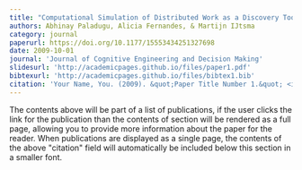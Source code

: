 ```yaml
---
title: "Computational Simulation of Distributed Work as a Discovery Tool for Envisioning Future Operations"
authors: Abhinay Paladugu, Alicia Fernandes, & Martijn IJtsma
category: journal
paperurl: https://doi.org/10.1177/15553434251327698
date: 2009-10-01
journal: 'Journal of Cognitive Engineering and Decision Making'
slidesurl: 'http://academicpages.github.io/files/paper1.pdf'
bibtexurl: 'http://academicpages.github.io/files/bibtex1.bib'
citation: 'Your Name, You. (2009). &quot;Paper Title Number 1.&quot; <i>Journal 1</i>. 1(1).'
---
```

The contents above will be part of a list of publications, if the user clicks the link for the publication than the contents of section will be rendered as a full page, allowing you to provide more information about the paper for the reader. When publications are displayed as a single page, the contents of the above "citation" field will automatically be included below this section in a smaller font.
